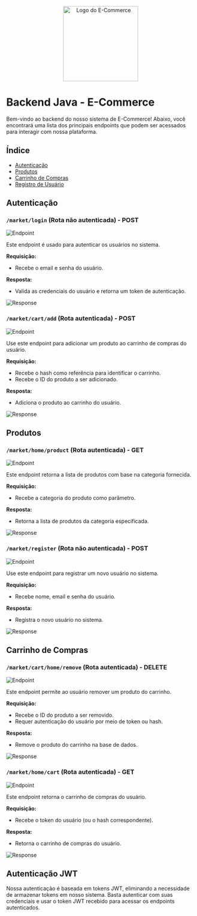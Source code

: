 <div align="center">
  <img src="https://exemplo.com/logo.png" alt="Logo do E-Commerce" width="200">
</div>

# Backend Java - E-Commerce

Bem-vindo ao backend do nosso sistema de E-Commerce! Abaixo, você encontrará uma lista dos principais endpoints que podem ser acessados para interagir com nossa plataforma.

## Índice

- [Autenticação](#autenticação)
- [Produtos](#produtos)
- [Carrinho de Compras](#carrinho-de-compras)
- [Registro de Usuário](#registro-de-usuário)

## Autenticação

### `/market/login` (Rota não autenticada) - POST

![Endpoint](https://img.icons8.com/color/48/000000/api-settings.png)

Este endpoint é usado para autenticar os usuários no sistema.

**Requisição:**

- Recebe o email e senha do usuário.

**Resposta:**

- Valida as credenciais do usuário e retorna um token de autenticação.

![Response](https://img.icons8.com/color/48/000000/api-settings.png)

### `/market/cart/add` (Rota autenticada) - POST

![Endpoint](https://img.icons8.com/color/48/000000/api-settings.png)

Use este endpoint para adicionar um produto ao carrinho de compras do usuário.

**Requisição:**

- Recebe o hash como referência para identificar o carrinho.
- Recebe o ID do produto a ser adicionado.

**Resposta:**

- Adiciona o produto ao carrinho do usuário.

![Response](https://img.icons8.com/color/48/000000/api-settings.png)

## Produtos

### `/market/home/product` (Rota autenticada) - GET

![Endpoint](https://img.icons8.com/color/48/000000/api-settings.png)

Este endpoint retorna a lista de produtos com base na categoria fornecida.

**Requisição:**

- Recebe a categoria do produto como parâmetro.

**Resposta:**

- Retorna a lista de produtos da categoria especificada.

![Response](https://img.icons8.com/color/48/000000/api-settings.png)

### `/market/register` (Rota não autenticada) - POST

![Endpoint](https://img.icons8.com/color/48/000000/api-settings.png)

Use este endpoint para registrar um novo usuário no sistema.

**Requisição:**

- Recebe nome, email e senha do usuário.

**Resposta:**

- Registra o novo usuário no sistema.

![Response](https://img.icons8.com/color/48/000000/api-settings.png)

## Carrinho de Compras

### `/market/cart/home/remove` (Rota autenticada) - DELETE

![Endpoint](https://img.icons8.com/color/48/000000/api-settings.png)

Este endpoint permite ao usuário remover um produto do carrinho.

**Requisição:**

- Recebe o ID do produto a ser removido.
- Requer autenticação do usuário por meio de token ou hash.

**Resposta:**

- Remove o produto do carrinho na base de dados.

![Response](https://img.icons8.com/color/48/000000/api-settings.png)

### `/market/home/cart` (Rota autenticada) - GET

![Endpoint](https://img.icons8.com/color/48/000000/api-settings.png)

Este endpoint retorna o carrinho de compras do usuário.

**Requisição:**

- Recebe o token do usuário (ou o hash correspondente).

**Resposta:**

- Retorna o carrinho de compras do usuário.

![Response](https://img.icons8.com/color/48/000000/api-settings.png)

## Autenticação JWT

Nossa autenticação é baseada em tokens JWT, eliminando a necessidade de armazenar tokens em nosso sistema. Basta autenticar com suas credenciais e usar o token JWT recebido para acessar os endpoints autenticados.

</div>
